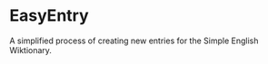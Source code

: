 EasyEntry
=========

A simplified process of creating new entries for the Simple English Wiktionary.